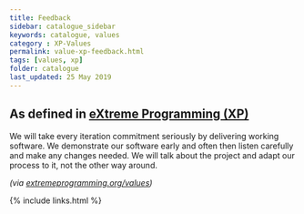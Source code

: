 ```yaml
---
title: Feedback
sidebar: catalogue_sidebar
keywords: catalogue, values
category : XP-Values
permalink: value-xp-feedback.html
tags: [values, xp]
folder: catalogue
last_updated: 25 May 2019
---
```


## As defined in [eXtreme Programming (XP)](xp-archetype)
We will take every iteration commitment seriously by delivering working software. We demonstrate our software early and often then listen carefully and make any changes needed. We will talk about the project and adapt our process to it, not the other way around.

*(via [extremeprogramming.org/values](http://www.extremeprogramming.org/values.html))*

{% include links.html %}
